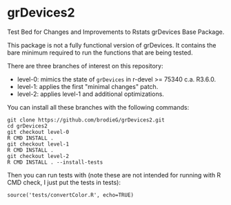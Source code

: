# grDevices2

Test Bed for Changes and Improvements to Rstats grDevices Base Package.

This package is not a fully functional version of grDevices.  It contains the
bare minimum required to run the functions that are being tested.

There are three branches of interest on this repository:

* level-0: mimics the state of `grDevices` in r-devel >= 75340 c.a. R3.6.0.
* level-1: applies the first "minimal changes" patch.
* level-2: applies level-1 and additional optimizations.

You can install all these branches with the following commands:

```
git clone https://github.com/brodieG/grDevices2.git
cd grDevices2
git checkout level-0
R CMD INSTALL .
git checkout level-1
R CMD INSTALL .
git checkout level-2
R CMD INSTALL . --install-tests
```

Then you can run tests with (note these are not intended for running with R CMD
check, I just put the tests in tests):

```
source('tests/convertColor.R', echo=TRUE)
```
